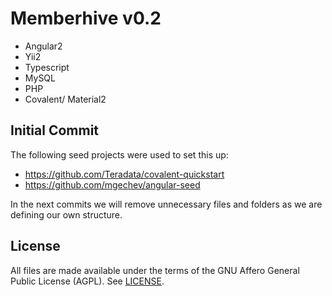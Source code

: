 # Memberhive v0.2

- Angular2
- Yii2
- Typescript
- MySQL
- PHP
- Covalent/ Material2

## Initial Commit

The following seed projects were used to set this up:
- https://github.com/Teradata/covalent-quickstart
- https://github.com/mgechev/angular-seed

In the next commits we will remove unnecessary files and folders
 as we are defining our own structure.
 
 ## License
 All files are made available under the terms of the GNU Affero General Public License (AGPL). See [LICENSE](https://github.com/digitaldeacon/memberhive/blob/master/LICENSE).